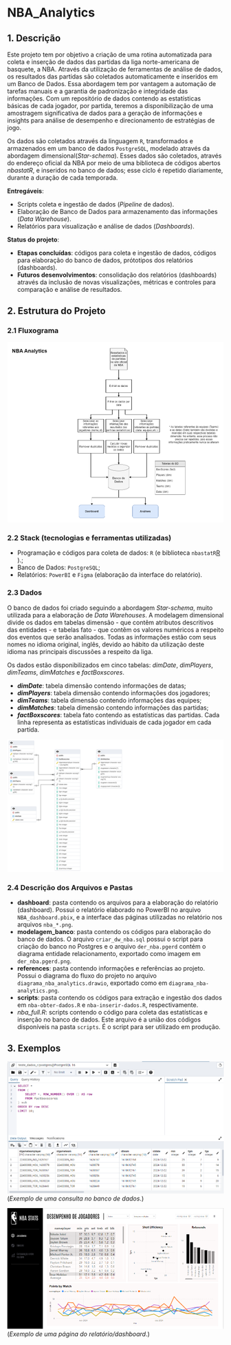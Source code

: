 # NBA_Analytics

## 1. Descrição

Este projeto tem por objetivo a criação de uma rotina automatizada para coleta e inserção de dados das partidas da liga norte-americana de basquete, a NBA. Através da utilização de ferramentas de análise de dados, os resultados das partidas são coletados automaticamente e inseridos em um Banco de Dados. Essa abordagem tem por vantagem a automação de tarefas manuais e a garantia de padronização e integridade das informações. Com um repositório de dados contendo as estatísticas básicas de cada jogador, por partida, teremos a disponibilização de uma amostragem significativa de dados para a geração de informações e insights para análise de desempenho e direcionamento de estratégias de jogo.

Os dados são coletados através da linguagem `R`, transformados e armazenados em um banco de dados `PostgreSQL`, modelado através da abordagem dimensional(*Star-schema*). Esses dados são coletados, através do endereço oficial da NBA por meio de uma biblioteca de códigos abertos *nbastatR*, e inseridos no banco de dados; esse ciclo é repetido diariamente, durante a duração de cada temporada.


**Entregáveis**:
- Scripts coleta e ingestão de dados (*Pipeline* de dados).
- Elaboração de Banco de Dados para armazenamento das informações (*Data Warehouse*).
- Relatórios para visualização e análise de dados (*Dashboards*).

**Status do projeto**:
- **Etapas concluídas**: códigos para coleta e ingestão de dados, códigos para elaboração do banco de dados, prótotipos dos relatórios (dashboards).
- **Futuros desenvolvimentos**: consolidação dos relatórios (dashboards) através da inclusão de novas visualizações, métricas e controles para comparação e análise de resultados.

## 2. Estrutura do Projeto

### 2.1 Fluxograma

![pipeline](https://github.com/viniciusbelchior0/NBA_Analytics/blob/main/references/diagrama_nba-analytics.png)

### 2.2 Stack (tecnologias e ferramentas utilizadas)

- Programação e códigos para coleta de dados: `R` (e biblioteca `nbastatR`[R](https://asbcllc.com/nbastatR/) ).;
- Banco de Dados: `PostgreSQL`;
- Relatórios: `PowerBI` e `Figma` (elaboração da interface do relatório).

### 2.3 Dados

O banco de dados foi criado seguindo a abordagem *Star-schema*, muito utilizada para a elaboração de *Data Warehouses*. A modelagem dimensional divide os dados em tabelas dimensão - que contêm atributos descritivos das entidades - e tabelas fato - que contêm os valores numéricos a respeito dos eventos que serão analisados. Todas as informações estão com seus nomes no idioma original, inglês, devido ao hábito da utilização deste idioma nas principais discussões a respeito da liga. 

Os dados estão disponibilizados em cinco tabelas: *dimDate*, *dimPlayers*, *dimTeams*, *dimMatches* e *factBoxscores*.
- ***dimDate***: tabela dimensão contendo informações de datas;
- ***dimPlayers***: tabela dimensão contendo informações dos jogadores;
- ***dimTeams***: tabela dimensão contendo informações das equipes;
- ***dimMatches***: tabela dimensão contendo informações das partidas;
- ***factBoxscores***: tabela fato contendo as estatísticas das partidas. Cada linha representa as estatísticas individuais de cada jogador em cada partida.

![banco de dados](https://github.com/viniciusbelchior0/NBA_Analytics/blob/main/modelagem_banco/der_nba.pgerd.png)

### 2.4 Descrição dos Arquivos e Pastas

- **dashboard**: pasta contendo os arquivos para a elaboração do relatório (dashboard). Possui o relatório elaborado no PowerBI no arquivo `NBA_dashboard.pbix`, e a interface das páginas utilizadas no relatório nos arquivos `nba_*.png`.
- **modelagem_banco**: pasta contendo os códigos para elaboração do banco de dados. O arquivo `criar_dw_nba.sql` possui o script para criação do banco no Postgres e o arquivo `der_nba.pgerd` contém o diagrama entidade relacionamento, exportado como imagem em `der_nba.pgerd.png`.
- **references**: pasta contendo informações e referências ao projeto. Possui o diagrama do fluxo do projeto no arquivo `diagrama_nba_analytics.drawio`, exportado como em `diagrama_nba-analytics.png`.
- **scripts**: pasta contendo os códigos para extração e ingestão dos dados em `nba-obter-dados.R` e `nba-inserir-dados.R`, respectivamente.
- *nba_full.R*: scripts contendo o código para coleta das estatísticas e inserção no banco de dados. Este arquivo é a união dos códigos disponíveis na pasta `scripts`. É o script para ser utilizado em produção.


## 3. Exemplos

![bd](https://github.com/viniciusbelchior0/NBA_Analytics/blob/main/references/bd_screenshot.PNG)
(*Exemplo de uma consulta no banco de dados*.)

![dashboard](https://github.com/viniciusbelchior0/NBA_Analytics/blob/main/references/dashboard_screenshot.PNG)
(*Exemplo de uma página do relatório/dashboard*.)
